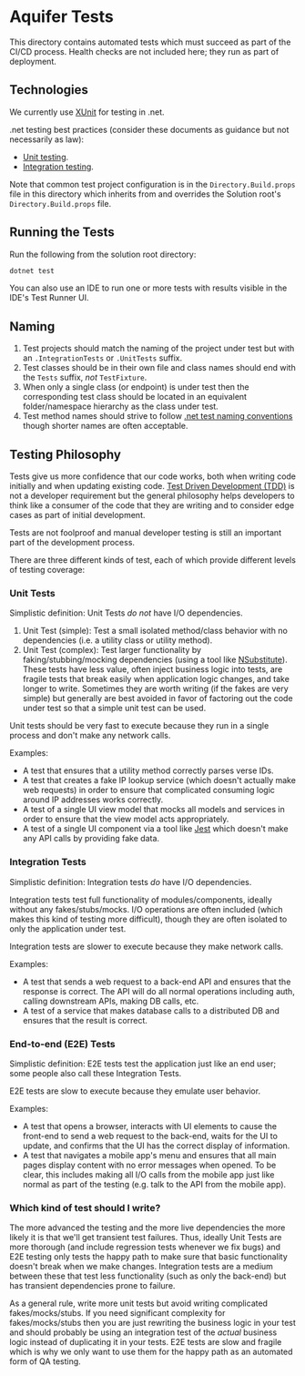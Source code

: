 # Aquifer Tests

This directory contains automated tests which must succeed as part of the CI/CD process.
Health checks are not included here; they run as part of deployment.

## Technologies

We currently use [XUnit](https://xunit.net/) for testing in .net.

.net testing best practices (consider these documents as guidance but not necessarily as law):
* [Unit testing](https://learn.microsoft.com/en-us/dotnet/core/testing/unit-testing-best-practices).
* [Integration testing](https://learn.microsoft.com/en-us/aspnet/core/test/integration-tests).

Note that common test project configuration is in the `Directory.Build.props` file in this directory which
inherits from and overrides the Solution root's `Directory.Build.props` file.

## Running the Tests

Run the following from the solution root directory:

```bash
dotnet test
```

You can also use an IDE to run one or more tests with results visible in the IDE's Test Runner UI.

## Naming

1. Test projects should match the naming of the project under test but with an `.IntegrationTests` or `.UnitTests` suffix.
1. Test classes should be in their own file and class names should end with the `Tests` suffix, _not_ `TestFixture`.
1. When only a single class (or endpoint) is under test then the corresponding test class should be located in an equivalent
   folder/namespace hierarchy as the class under test.
1. Test method names should strive to follow [.net test naming conventions](https://learn.microsoft.com/en-us/dotnet/core/testing/unit-testing-best-practices#naming-your-tests)
   though shorter names are often acceptable.

## Testing Philosophy

Tests give us more confidence that our code works, both when writing code initially and when updating existing code.
[Test Driven Development (TDD)](https://en.wikipedia.org/wiki/Test-driven_development) is not a developer requirement
but the general philosophy helps developers to think like a consumer of the code that they are writing and to consider
edge cases as part of initial development.

Tests are not foolproof and manual developer testing is still an important part of the development process.

There are three different kinds of test, each of which provide different levels of testing coverage:

### Unit Tests

Simplistic definition: Unit Tests _do not_ have I/O dependencies.

1. Unit Test (simple): Test a small isolated method/class behavior with no dependencies (i.e. a utility class or utility method).
1. Unit Test (complex): Test larger functionality by faking/stubbing/mocking dependencies
   (using a tool like [NSubstitute](https://nsubstitute.github.io/)).
   These tests have less value, often inject business logic into tests, are fragile tests that break easily when application logic
   changes, and take longer to write.  Sometimes they are worth writing (if the fakes are very simple) but generally are best avoided
   in favor of factoring out the code under test so that a simple unit test can be used.

Unit tests should be very fast to execute because they run in a single process and don't make any network calls.

Examples:
* A test that ensures that a utility method correctly parses verse IDs.
* A test that creates a fake IP lookup service (which doesn't actually make web requests) in order to ensure that complicated
  consuming logic around IP addresses works correctly.
* A test of a single UI view model that mocks all models and services in order to ensure that the view model acts appropriately.
* A test of a single UI component via a tool like [Jest](https://jestjs.io/) which doesn't make any API calls by providing fake data.

### Integration Tests

Simplistic definition: Integration tests _do_ have I/O dependencies.

Integration tests test full functionality of modules/components, ideally without any fakes/stubs/mocks.
I/O operations are often included (which makes this kind of testing more difficult), though they are often isolated to only
the application under test.

Integration tests are slower to execute because they make network calls.

Examples:
* A test that sends a web request to a back-end API and ensures that the response is correct.  The API will do all normal operations
  including auth, calling downstream APIs, making DB calls, etc.
* A test of a service that makes database calls to a distributed DB and ensures that the result is correct.

### End-to-end (E2E) Tests

Simplistic definition: E2E tests test the application just like an end user; some people also call these Integration Tests.

E2E tests are slow to execute because they emulate user behavior.

Examples:
* A test that opens a browser, interacts with UI elements to cause the front-end to send a web request to the back-end,
waits for the UI to update, and confirms that the UI has the correct display of information.
* A test that navigates a mobile app's menu and ensures that all main pages display content with no error messages when opened.
  To be clear, this includes making all I/O calls from the mobile app just like normal as part of the testing
  (e.g. talk to the API from the mobile app).

### Which kind of test should I write?

The more advanced the testing and the more live dependencies the more likely it is that we'll get transient test failures.
Thus, ideally Unit Tests are more thorough (and include regression tests whenever we fix bugs) and E2E testing only tests
the happy path to make sure that basic functionality doesn't break when we make changes.  Integration tests are a medium
between these that test less functionality (such as only the back-end) but has transient dependencies prone to failure.

As a general rule, write more unit tests but avoid writing complicated fakes/mocks/stubs.  If you need significant complexity
for fakes/mocks/stubs then you are just rewriting the business logic in your test and should probably be using
an integration test of the _actual_ business logic instead of duplicating it in your tests.  E2E tests are slow and fragile
which is why we only want to use them for the happy path as an automated form of QA testing.
